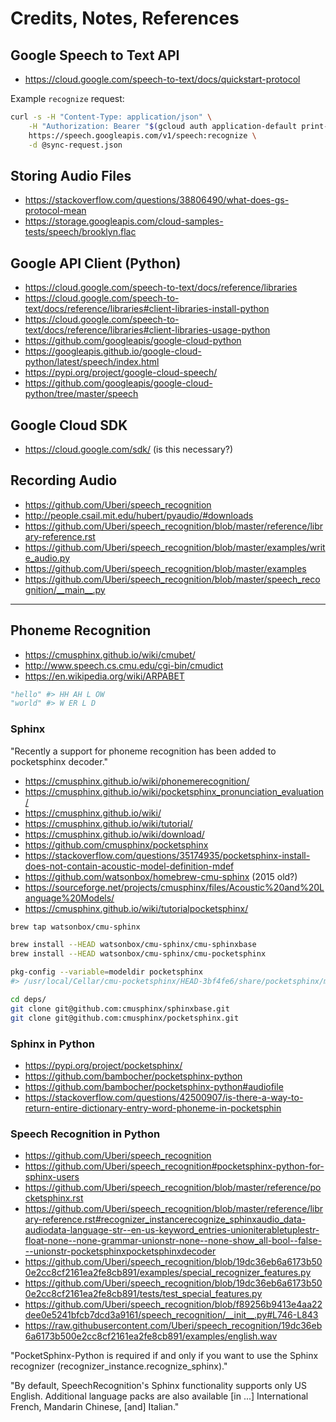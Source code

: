 # Credits, Notes, References

## Google Speech to Text API

  + https://cloud.google.com/speech-to-text/docs/quickstart-protocol


Example `recognize` request:

```sh
curl -s -H "Content-Type: application/json" \
    -H "Authorization: Bearer "$(gcloud auth application-default print-access-token) \
    https://speech.googleapis.com/v1/speech:recognize \
    -d @sync-request.json
```

## Storing Audio Files

  + https://stackoverflow.com/questions/38806490/what-does-gs-protocol-mean
  + https://storage.googleapis.com/cloud-samples-tests/speech/brooklyn.flac

## Google API Client (Python)

  + https://cloud.google.com/speech-to-text/docs/reference/libraries
  + https://cloud.google.com/speech-to-text/docs/reference/libraries#client-libraries-install-python
  + https://cloud.google.com/speech-to-text/docs/reference/libraries#client-libraries-usage-python
  + https://github.com/googleapis/google-cloud-python
  + https://googleapis.github.io/google-cloud-python/latest/speech/index.html
  + https://pypi.org/project/google-cloud-speech/
  + https://github.com/googleapis/google-cloud-python/tree/master/speech


## Google Cloud SDK

  + https://cloud.google.com/sdk/ (is this necessary?)

## Recording Audio

  + https://github.com/Uberi/speech_recognition
  + http://people.csail.mit.edu/hubert/pyaudio/#downloads
  + https://github.com/Uberi/speech_recognition/blob/master/reference/library-reference.rst
  + https://github.com/Uberi/speech_recognition/blob/master/examples/write_audio.py
  + https://github.com/Uberi/speech_recognition/blob/master/examples
  + https://github.com/Uberi/speech_recognition/blob/master/speech_recognition/__main__.py















<hr>

## Phoneme Recognition

  + https://cmusphinx.github.io/wiki/cmubet/
  + http://www.speech.cs.cmu.edu/cgi-bin/cmudict
  + https://en.wikipedia.org/wiki/ARPABET

```py
"hello" #> HH AH L OW
"world" #> W ER L D
```

### Sphinx

"Recently a support for phoneme recognition has been added to pocketsphinx decoder."


  + https://cmusphinx.github.io/wiki/phonemerecognition/
  + https://cmusphinx.github.io/wiki/pocketsphinx_pronunciation_evaluation/
  + https://cmusphinx.github.io/wiki/
  + https://cmusphinx.github.io/wiki/tutorial/
  + https://cmusphinx.github.io/wiki/download/
  + https://github.com/cmusphinx/pocketsphinx
  + https://stackoverflow.com/questions/35174935/pocketsphinx-install-does-not-contain-acoustic-model-definition-mdef
  + https://github.com/watsonbox/homebrew-cmu-sphinx (2015 old?)
  + https://sourceforge.net/projects/cmusphinx/files/Acoustic%20and%20Language%20Models/
  + https://cmusphinx.github.io/wiki/tutorialpocketsphinx/

```sh
brew tap watsonbox/cmu-sphinx

brew install --HEAD watsonbox/cmu-sphinx/cmu-sphinxbase
brew install --HEAD watsonbox/cmu-sphinx/cmu-pocketsphinx
```

```sh
pkg-config --variable=modeldir pocketsphinx
#> /usr/local/Cellar/cmu-pocketsphinx/HEAD-3bf4fe6/share/pocketsphinx/model
```

```sh
cd deps/
git clone git@github.com:cmusphinx/sphinxbase.git
git clone git@github.com:cmusphinx/pocketsphinx.git
```
### Sphinx in Python

  + https://pypi.org/project/pocketsphinx/
  + https://github.com/bambocher/pocketsphinx-python
  + https://github.com/bambocher/pocketsphinx-python#audiofile
  + https://stackoverflow.com/questions/42500907/is-there-a-way-to-return-entire-dictionary-entry-word-phoneme-in-pocketsphin


### Speech Recognition in Python

  + https://github.com/Uberi/speech_recognition
  + https://github.com/Uberi/speech_recognition#pocketsphinx-python-for-sphinx-users
  + https://github.com/Uberi/speech_recognition/blob/master/reference/pocketsphinx.rst
  + https://github.com/Uberi/speech_recognition/blob/master/reference/library-reference.rst#recognizer_instancerecognize_sphinxaudio_data-audiodata-language-str--en-us-keyword_entries-unioniterabletuplestr-float-none--none-grammar-unionstr-none--none-show_all-bool--false---unionstr-pocketsphinxpocketsphinxdecoder
  + https://github.com/Uberi/speech_recognition/blob/19dc36eb6a6173b500e2cc8cf2161ea2fe8cb891/examples/special_recognizer_features.py
  + https://github.com/Uberi/speech_recognition/blob/19dc36eb6a6173b500e2cc8cf2161ea2fe8cb891/tests/test_special_features.py
  + https://github.com/Uberi/speech_recognition/blob/f89256b9413e4aa22dee0e5241bfcb7dcd3a9161/speech_recognition/__init__.py#L746-L843
  + https://raw.githubusercontent.com/Uberi/speech_recognition/19dc36eb6a6173b500e2cc8cf2161ea2fe8cb891/examples/english.wav

"PocketSphinx-Python is required if and only if you want to use the Sphinx recognizer (recognizer_instance.recognize_sphinx)."

"By default, SpeechRecognition's Sphinx functionality supports only US English. Additional language packs are also available [in ...] International French, Mandarin Chinese, [and] Italian."
